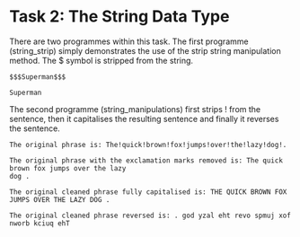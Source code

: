 # Task 2: The String Data Type

There are two programmes within this task. The first programme (string_strip) simply demonstrates the use of the strip string manipulation method. The $ symbol is stripped from the string.

```
$$$Superman$$$

Superman
```

The second programme (string_manipulations) first strips ! from the sentence, then it capitalises the resulting sentence and finally it reverses the sentence.

```
The original phrase is: The!quick!brown!fox!jumps!over!the!lazy!dog!.

The original phrase with the exclamation marks removed is: The quick brown fox jumps over the lazy 
dog .

The original cleaned phrase fully capitalised is: THE QUICK BROWN FOX JUMPS OVER THE LAZY DOG .    

The original cleaned phrase reversed is: . god yzal eht revo spmuj xof nworb kciuq ehT 
```
